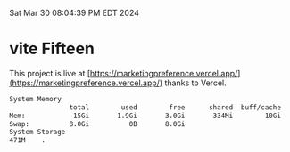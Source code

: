 Sat Mar 30 08:04:39 PM EDT 2024

# vite Fifteen


This project is live at [https://marketingpreference.vercel.app/](https://marketingpreference.vercel.app/) thanks to Vercel.

```bash
System Memory
               total        used        free      shared  buff/cache   available
Mem:            15Gi       1.9Gi       3.0Gi       334Mi        10Gi        13Gi
Swap:          8.0Gi          0B       8.0Gi
System Storage
471M	.
```
